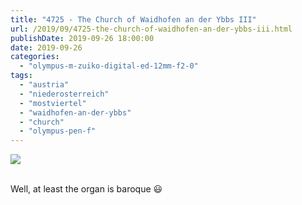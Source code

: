 ```yaml
---
title: "4725 - The Church of Waidhofen an der Ybbs III"
url: /2019/09/4725-the-church-of-waidhofen-an-der-ybbs-iii.html
publishDate: 2019-09-26 18:00:00
date: 2019-09-26
categories: 
  - "olympus-m-zuiko-digital-ed-12mm-f2-0"
tags: 
  - "austria"
  - "niederosterreich"
  - "mostviertel"
  - "waidhofen-an-der-ybbs"
  - "church"
  - "olympus-pen-f"
---
```

<div class="container">
<div class="center"><a target="_blank" href="https://d25zfm9zpd7gm5.cloudfront.net/1200x1200/2018/20180422_140032_lr.jpg"><img class="webfeedsFeaturedVisual" src="https://d25zfm9zpd7gm5.cloudfront.net/0600x0600/2018/20180422_140032_lr.jpg" /></a></div>
</div>
<br />

Well, at least the organ is baroque :smiley: